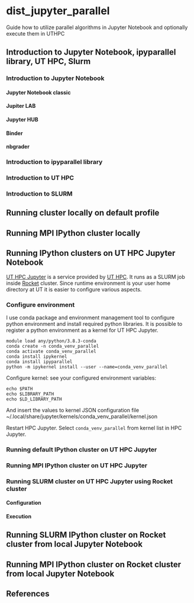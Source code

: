 # dist_jupyter_parallel
Guide how to utilize parallel algorithms in Jupyter Notebook and optionally execute them in UTHPC

## Introduction to Jupyter Notebook, ipyparallel library, UT HPC, Slurm

### Introduction to Jupyter Notebook

#### Jupyter Notebook classic

#### Jupiter LAB

#### Jupyter HUB

#### Binder

#### nbgrader

### Introduction to ipyparallel library

### Introduction to UT HPC

### Introduction to SLURM

## Running cluster locally on default profile

## Running MPI IPython cluster locally

## Running IPython clusters on UT HPC Jupyter Notebook

[UT HPC Jupyter][1] is a service provided by [UT HPC][2].
It runs as a SLURM job inside [Rocket][3] cluster. Since runtime environment is your user home directory at UT it is easier to configure various aspects.

### Configure environment
I use conda package and environment management tool to configure python environment and install required python libraries. It is possible to register a python environment as a kernel for UT HPC Jupyter.

    module load any/python/3.8.3-conda
    conda create -n conda_venv_parallel
    conda activate conda_venv_parallel
    conda install ipykernel
    conda install ipyparallel
    python -m ipykernel install --user --name=conda_venv_parallel

Configure kernel:
see your configured environment variables:

    echo $PATH
    echo $LIBRARY_PATH
    echo $LD_LIBRARY_PATH

And insert the values to kernel JSON configuration file ~/.local/share/jupyter/kernels/conda_venv_parallel/kernel.json

Restart HPC Jupyter. Select `conda_venv_parallel` from kernel list in HPC Jupyter.

### Running default IPython cluster on UT HPC Jupyter 

### Running MPI IPython cluster on UT HPC Jupyter

### Running SLURM cluster on UT HPC Jupyter using Rocket cluster

#### Configuration

#### Execution

## Running SLURM IPython cluster on Rocket cluster from local Jupyter Notebook

## Running MPI IPython cluster on Rocket cluster from local Jupyter Notebook


## References

[1]: https://docs.hpc.ut.ee/public/services/jupyter.hpc.ut.ee/ "UT HPC Jupyter"
[2]: https://hpc.ut.ee/ "UT HPC docs"
[3]: https://hpc.ut.ee/services/HPC-services/Rocket "UT HPC rocket"
[4]: https://docs.hpc.ut.ee/public/cluster/Software/python_envs "Python environments in HPC"
